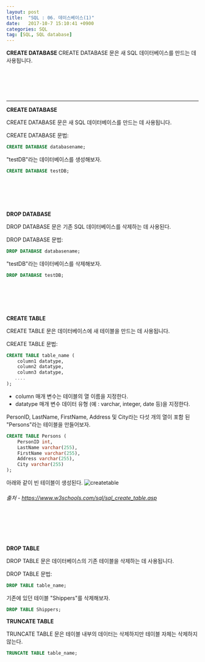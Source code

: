 ```yaml
---
layout: post
title:  "SQL : 06. 데이스베이스(1)"
date:   2017-10-7 15:10:41 +0900
categories: SQL
tag: [SQL, SQL database]
---
```


**CREATE DATABASE**
CREATE DATABASE 문은 새 SQL 데이터베이스를 만드는 데 사용됩니다.

<br><br><br><br>
<hr>

**CREATE DATABASE**

CREATE DATABASE 문은 새 SQL 데이터베이스를 만드는 데 사용됩니다.<br>

CREATE DATABASE 문법:

```sql
CREATE DATABASE databasename;
```

"testDB"라는 데이터베이스를 생성해보자.

```sql
CREATE DATABASE testDB;
```

<br><br><br><br>

**DROP DATABASE**

DROP DATABASE 문은 기존 SQL 데이터베이스를 삭제하는 데 사용된다.<br>

DROP DATABASE 문법:

```sql
DROP DATABASE databasename;
```

"testDB"라는 데이터베이스를 삭제해보자.

```sql
DROP DATABASE testDB;
```

<br><br><br><br>

**CREATE TABLE**

CREATE TABLE 문은 데이터베이스에 새 테이블을 만드는 데 사용됩니다.

CREATE TABLE 문법:

```sql
CREATE TABLE table_name (
    column1 datatype,
    column2 datatype,
    column3 datatype,
   ....
);
```

- column 매개 변수는 테이블의 열 이름을 지정한다.
- datatype 매개 변수 데이터 유형 (예 : varchar, integer, date 등)을 지정한다.

PersonID, LastName, FirstName, Address 및 City라는 다섯 개의 열이 포함 된 "Persons"라는 테이블을 만들어보자.

```sql
CREATE TABLE Persons (
    PersonID int,
    LastName varchar(255),
    FirstName varchar(255),
    Address varchar(255),
    City varchar(255)
);
```

아래와 같이 빈 테이블이 생성된다.
![createtable](../../../../assets/media/images/sql-DB-001/table00.png)
###### 출처 - https://www.w3schools.com/sql/sql_create_table.asp

<br><br><br><br>

**DROP TABLE**

DROP TABLE 문은 데이터베이스의 기존 테이블을 삭제하는 데 사용됩니다.

DROP TABLE 문법:

```sql
DROP TABLE table_name;
```

기존에 있던 테이블 "Shippers"를 삭제해보자.

```sql
DROP TABLE Shippers;
```

**TRUNCATE TABLE**

TRUNCATE TABLE 문은 테이블 내부의 데이터는 삭제하지만 테이블 자체는 삭제하지 않는다.

```sql
TRUNCATE TABLE table_name;
```

<br><br><br><br>
